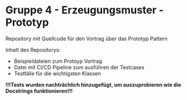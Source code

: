 # Gruppe 4 - Erzeugungsmuster - Prototyp
Repository mit Quellcode für den Vortrag über das Prototyp Pattern

Inhalt des Repositorys:
- Beispieldateien zum Protoyp Vortrag
- Datei mit CI/CD Pipeline zum ausführen der Testcases
- Testfälle für die wichtigsten Klassen

**!!!Tests wurden nachträchlich hinzugefügt, um auszuprobieren wie die Docstrings funktionieren!!!**